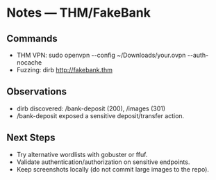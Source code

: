 # Notes — THM/FakeBank

## Commands
- THM VPN: sudo openvpn --config ~/Downloads/your.ovpn --auth-nocache
- Fuzzing: dirb http://fakebank.thm

## Observations
- dirb discovered: /bank-deposit (200), /images (301)
- /bank-deposit exposed a sensitive deposit/transfer action.

## Next Steps
- Try alternative wordlists with gobuster or ffuf.
- Validate authentication/authorization on sensitive endpoints.
- Keep screenshots locally (do not commit large images to the repo).
